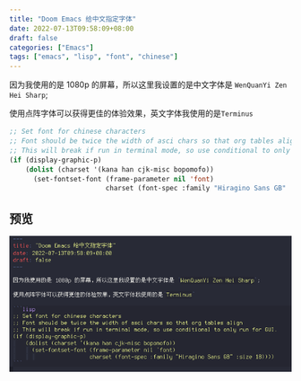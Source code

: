 ```yaml
---
title: "Doom Emacs 给中文指定字体"
date: 2022-07-13T09:58:09+08:00
draft: false
categories: ["Emacs"]
tags: ["emacs", "lisp", "font", "chinese"]
---
```


因为我使用的是 1080p 的屏幕，所以这里我设置的是中文字体是 `WenQuanYi Zen Hei Sharp`;

使用点阵字体可以获得更佳的体验效果，英文字体我使用的是`Terminus`

<!--more-->

```lisp
;; Set font for chinese characters
;; Font should be twice the width of asci chars so that org tables align
;; This will break if run in terminal mode, so use conditional to only run for GUI.
(if (display-graphic-p)
    (dolist (charset '(kana han cjk-misc bopomofo))
      (set-fontset-font (frame-parameter nil 'font)
                        charset (font-spec :family "Hiragino Sans GB" :size 18))))
```

## 预览

![预览图](./2022-07-13_10-02.png "预览图")
